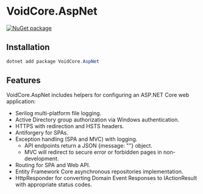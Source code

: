 # VoidCore.AspNet

[![NuGet package](https://img.shields.io/nuget/v/VoidCore.AspNet.svg?style=flat-square)](https://www.nuget.org/packages/VoidCore.AspNet/)

## Installation

```powerShell
dotnet add package VoidCore.AspNet
```

## Features

VoidCore.AspNet includes helpers for configuring an ASP.NET Core web application:

* Serilog multi-platform file logging.
* Active Directory group authorization via Windows authentication.
* HTTPS with redirection and HSTS headers.
* Antiforgery for SPAs.
* Exception handling (SPA and MVC) with logging.
  * API endpoints return a JSON {message: ""} object.
  * MVC will redirect to secure error or forbidden pages in non-development.
* Routing for SPA and Web API.
* Entity Framework Core asynchronous repositories implementation.
* HttpResponder for converting Domain Event Responses to IActionResult with appropriate status codes.
